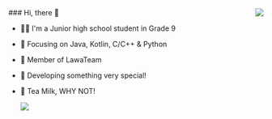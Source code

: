 
<img align="right" src="https://github-readme-stats.vercel.app/api?username=SakuraTao2007&show_icons=true&theme=radical" />
### Hi, there 👋

- 🧑‍🍼 I'm a Junior high school student in Grade 9
- :orange_book: Focusing on Java, Kotlin, C/C++ & Python
- :hammer: Member of LawaTeam
- :ram: Developing something very special!
- 🥛 Tea Milk, WHY NOT!

  <img src="https://visitcount.itsvg.in/api?id=SakuraTao2007&label=Profile%20Views&color=1&icon=7&pretty=false" />
